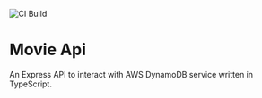 ![CI Build](https://github.com/DeepakChoudhari/movie-api/workflows/CI%20Build/badge.svg)

# Movie Api
An Express API to interact with AWS DynamoDB service written in TypeScript.
